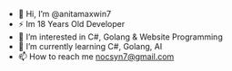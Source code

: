 - 👋 Hi, I’m @anitamaxwin7
- ⚡ Im 18 Years Old Developer
- 👀 I’m interested in C#, Golang & Website Programming
- 🌱 I’m currently learning C#, Golang, AI
- 📫 How to reach me nocsyn7@gmail.com

<!---
spammarket/spammarket is a ✨ special ✨ repository because its `README.md` (this file) appears on your GitHub profile.
You can click the Preview link to take a look at your changes.
--->
